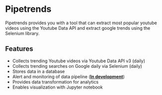 # Pipetrends
Pipetrends provides you with a tool that can extract most popular youtube videos using the Youtube Data API and extract google trends using the Selenium library. 

## Features
- Collects trending Youtube videos via Youtube Data API v3 (daily)
- Collects trending searches on Google daily via Selenium (daily)
- Stores data in a database
- Alert and monitoring of data pipeline (**<ins>In development</ins>**)
- Provides data transformation for analytics
- Enables visualization with Jupyter notebook
